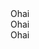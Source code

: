 <div class="section">
  Ohai
</div>
<div class="section">
  Ohai
</div>
<div class="section">
  Ohai
</div>